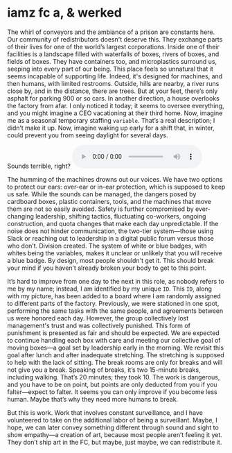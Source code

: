 # **iamz fc a, & werked**

The whirl of conveyors and the ambiance of a prison are constants here. Our community of redistributors doesn't deserve this. They exchange parts of their lives for one of the world’s largest corporations. Inside one of their facilities is a landscape filled with waterfalls of boxes, rivers of boxes, and fields of boxes. They have containers too, and microplastics surround us, seeping into every part of our being. This place feels so unnatural that it seems incapable of supporting life. Indeed, it's designed for machines, and then humans, with limited restrooms. Outside, hills are nearby, a river runs close by, and in the distance, there are trees. But at your feet, there’s only asphalt for parking 900 or so cars. In another direction, a house overlooks the factory from afar. I only noticed it today; it seems to oversee everything, and you might imagine a CEO vacationing at their third home. Now, imagine me as a seasonal temporary staffing `variable`. That’s a real description; I didn’t make it up. Now, imagine waking up early for a shift that, in winter, could prevent you from seeing daylight for several days.

Sounds terrible, right?
<audio controls controlslist="play timeline volume nofullscreen nodownload noremoteplayback" src="https://pixelating.nyc3.cdn.digitaloceanspaces.com/factory.mp3"></audio>

The humming of the machines drowns out our voices. We have two options to protect our ears: over-ear or in-ear protection, which is supposed to keep us safe. While the sounds can be managed, the dangers posed by cardboard boxes, plastic containers, tools, and the machines that move them are not so easily avoided. Safety is further compromised by ever-changing leadership, shifting tactics, fluctuating co-workers, ongoing construction, and quota changes that make each day unpredictable. If the noise does not hinder communication, the two-tier system—those using Slack or reaching out to leadership in a digital public forum versus those who don’t. Division created. The system of white or blue badges, with whites being the variables, makes it unclear or unlikely that you will receive a blue badge. By design, most people shouldn't get it. This should break your mind if you haven’t already broken your body to get to this point.

It’s hard to improve from one day to the next in this role, as nobody refers to me by my name; instead, I am identified by my unique `ID`. This `ID`, along with my picture, has been added to a board where I am randomly assigned to different parts of the factory. Previously, we were stationed in one spot, performing the same tasks with the same people, and agreements between us were honored each day. However, the group collectively lost management's trust and was collectively punished. This form of punishment is presented as fair and should be expected. We are expected to continue handling each box with care and meeting our collective goal of moving boxes—a goal set by leadership early in the morning. We revisit this goal after lunch and after inadequate stretching. The stretching is supposed to help with the lack of sitting. The break rooms are only for breaks and will not give you a break. Speaking of breaks, it’s two 15-minute breaks, including walking. That’s 20 minutes; they took 10. The work is dangerous, and you have to be on point, but points are only deducted from you if you falter—expect to falter. It seems you can only improve if you become less human. Maybe that’s why they need more humans to break.

But this is work. Work that involves constant surveillance, and I have volunteered to take on the additional labor of being a surveillant. Maybe, I hope, we can later convey something different through sound and sight to show empathy—a creation of art, because most people aren’t feeling it yet. They don’t ship art in the FC, but maybe, just maybe, we can redistribute it.
